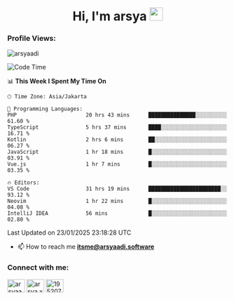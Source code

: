<h1 align="center">Hi, I'm arsya 
  <img src="https://media.giphy.com/media/hvRJCLFzcasrR4ia7z/giphy.gif" width="30px"/>
</h1>

<p align="left"> <h3>Profile Views:</h3> <img src="https://komarev.com/ghpvc/?username=arsyaadi&label=Profile%20views&color=0e75b6&style=flat" alt="arsyaadi" /> </p>

<!--START_SECTION:waka-->
![Code Time](http://img.shields.io/badge/Code%20Time-3%2C647%20hrs%2023%20mins-blue)

📊 **This Week I Spent My Time On** 

```text
🕑︎ Time Zone: Asia/Jakarta

💬 Programming Languages: 
PHP                      20 hrs 43 mins      ███████████████░░░░░░░░░░   61.60 % 
TypeScript               5 hrs 37 mins       ████░░░░░░░░░░░░░░░░░░░░░   16.71 % 
Kotlin                   2 hrs 6 mins        ██░░░░░░░░░░░░░░░░░░░░░░░   06.27 % 
JavaScript               1 hr 18 mins        █░░░░░░░░░░░░░░░░░░░░░░░░   03.91 % 
Vue.js                   1 hr 7 mins         █░░░░░░░░░░░░░░░░░░░░░░░░   03.35 % 

🔥 Editors: 
VS Code                  31 hrs 19 mins      ███████████████████████░░   93.12 % 
Neovim                   1 hr 22 mins        █░░░░░░░░░░░░░░░░░░░░░░░░   04.08 % 
IntelliJ IDEA            56 mins             █░░░░░░░░░░░░░░░░░░░░░░░░   02.80 % 
```


 Last Updated on 23/01/2025 23:18:28 UTC
<!--END_SECTION:waka-->

- 📫 How to reach me **itsme@arsyaadi.software**


<h3 align="left">Connect with me:</h3>
<p align="left">
<a href="https://linkedin.com/in/arsyaadi" target="blank"><img align="center" src="https://raw.githubusercontent.com/rahuldkjain/github-profile-readme-generator/master/src/images/icons/Social/linked-in-alt.svg" alt="arsyaadi" height="30" width="40" /></a>
<a href="https://fb.com/arsya.xkz" target="blank"><img align="center" src="https://raw.githubusercontent.com/rahuldkjain/github-profile-readme-generator/master/src/images/icons/Social/facebook.svg" alt="arsya.xkz" height="30" width="40" /></a>
<a href="https://stackoverflow.com/users/19520749" target="blank"><img align="center" src="https://raw.githubusercontent.com/rahuldkjain/github-profile-readme-generator/master/src/images/icons/Social/stack-overflow.svg" alt="19520749" height="30" width="40" /></a>
</p>
